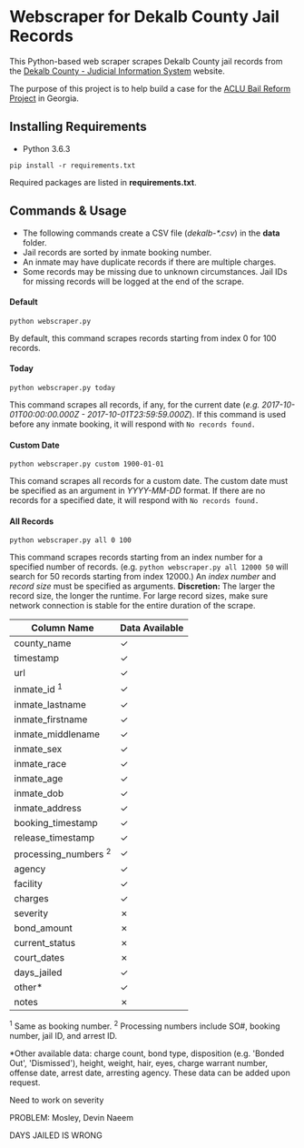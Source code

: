 # Webscraper for Dekalb County Jail Records

This Python-based web scraper scrapes Dekalb County jail records from the [Dekalb County - Judicial Information System](https://ody.dekalbcountyga.gov/app/JailSearch/#/search) website.

The purpose of this project is to help build a case for the [ACLU Bail Reform Project](file:///C:/Users/Jieun/Downloads/ACLU-Bail-Reform-One-pager.pdf) in Georgia.

## Installing Requirements

- Python 3.6.3

```
pip install -r requirements.txt
```

Required packages are listed in **requirements.txt**.

## Commands & Usage

- The following commands create a CSV file (*dekalb-\*.csv*) in the **data** folder.
- Jail records are sorted by inmate booking number.
- An inmate may have duplicate records if there are multiple charges.
- Some records may be missing due to unknown circumstances. Jail IDs for missing records will be logged at the end of the scrape.

#### Default
```
python webscraper.py
```
By default, this command scrapes records starting from index 0 for 100 records.

#### Today
```
python webscraper.py today
```
This command scrapes all records, if any, for the current date (*e.g. 2017-10-01T00:00:00.000Z - 2017-10-01T23:59:59.000Z*). If this command is used before any inmate booking, it will respond with `No records found.`

#### Custom Date
```
python webscraper.py custom 1900-01-01
```
This comand scrapes all records for a custom date. The custom date must be specified as an argument in *YYYY-MM-DD* format. If there are no records for a specified date, it will respond with `No records found.`

#### All Records
```
python webscraper.py all 0 100
```
This command scrapes records starting from an index number for a specified number of records. (e.g. `python webscraper.py all 12000 50` will search for 50 records starting from index 12000.) An *index number* and *record size* must be specified as arguments. **Discretion:** The larger the record size, the longer the runtime. For large record sizes, make sure network connection is stable for the entire duration of the scrape.


| Column Name                     | Data Available
|---------------------------------|---------------|
| county_name                     | ✓ |
| timestamp                       | ✓ |
| url                             | ✓ |
| inmate_id <sup>1</sup>          | ✓ |
| inmate_lastname                 | ✓ |
| inmate_firstname                | ✓ |
| inmate_middlename               | ✓ |
| inmate_sex                      | ✓ |
| inmate_race                     | ✓ |
| inmate_age                      | ✓ |
| inmate_dob                      | ✓ |
| inmate_address                  | ✓ |
| booking_timestamp               | ✓ |
| release_timestamp               | ✓ |
| processing_numbers <sup>2</sup> | ✓ |
| agency                          | ✓ |
| facility                        | ✓ |
| charges                         | ✓ |
| severity                        | ✗ |
| bond_amount                     | ✗ |
| current_status                  | ✗ |
| court_dates                     | ✗ |
| days_jailed                     | ✓ |
| other\*                         | ✓ |
| notes                           | ✗ |

<sup>1</sup> Same as booking number.
<sup>2</sup> Processing numbers include SO#, booking number, jail ID, and arrest ID.

\*Other available data: charge count, bond type, disposition (e.g. 'Bonded Out', 'Dismissed'), height, weight, hair, eyes, charge warrant number, offense date, arrest date, arresting agency. These data can be added upon request.


Need to work on severity


PROBLEM: Mosley, Devin Naeem

DAYS JAILED IS WRONG
